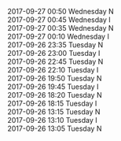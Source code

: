 2017-09-27 00:50 Wednesday  N  
2017-09-27 00:45 Wednesday  I  
2017-09-27 00:35 Wednesday  N  
2017-09-27 00:10 Wednesday  I  
2017-09-26 23:35 Tuesday  N  
2017-09-26 23:00 Tuesday  I  
2017-09-26 22:45 Tuesday  N  
2017-09-26 22:10 Tuesday  I  
2017-09-26 19:50 Tuesday  N  
2017-09-26 19:45 Tuesday  I  
2017-09-26 18:20 Tuesday  N  
2017-09-26 18:15 Tuesday  I  
2017-09-26 13:15 Tuesday  N  
2017-09-26 13:10 Tuesday  I  
2017-09-26 13:05 Tuesday  N  
